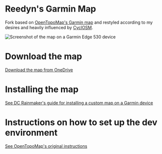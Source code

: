# Reedyn's Garmin Map

Fork based on [OpenTopoMap's Garmin map](https://garmin.opentopomap.org) and restyled according to my desires and heavily influenced by [CyclOSM](https://cyclosm.org).

![Screenshot of the map on a Garmin Edge 530 device](https://gustavlindqvist.se/content/images/2021/01/121.jpg)

# Download the map

[Download the map from OneDrive](https://onedrive.live.com/download?cid=2858546231E48839&resid=2858546231E48839%21269807&authkey=APRIc3LBTJl_3hs)

# Installing the map

[See DC Rainmaker's guide for installing a custom map on a Garmin device](https://www.dcrainmaker.com/2013/05/download-garmin-705800810.html#part-ii-installing-the-maps)

# Instructions on how to set up the dev environment

[See OpenTopoMap's original instructions](https://github.com/der-stefan/OpenTopoMap/blob/master/garmin/README.md)
